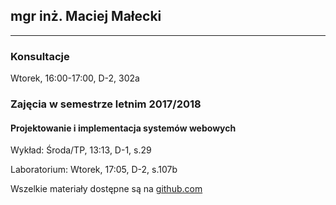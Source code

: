 ## mgr inż. Maciej Małecki
---

### Konsultacje
Wtorek, 16:00-17:00, D-2, 302a

### Zajęcia w semestrze letnim 2017/2018

#### Projektowanie i implementacja systemów webowych
Wykład: Środa/TP, 13:13, D-1, s.29

Laboratorium: Wtorek, 17:05, D-2, s.107b

Wszelkie materiały dostępne są na [github.com](https://github.com/pwr-piisw)
